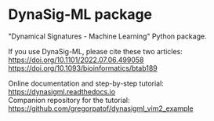 # DynaSig-ML package
"Dynamical Signatures - Machine Learning" Python package.

If you use DynaSig-ML, please cite these two articles:  
https://doi.org/10.1101/2022.07.06.499058  
https://doi.org/10.1093/bioinformatics/btab189

Online documentation and step-by-step tutorial: https://dynasigml.readthedocs.io  
Companion repository for the tutorial: https://github.com/gregorpatof/dynasigml_vim2_example
